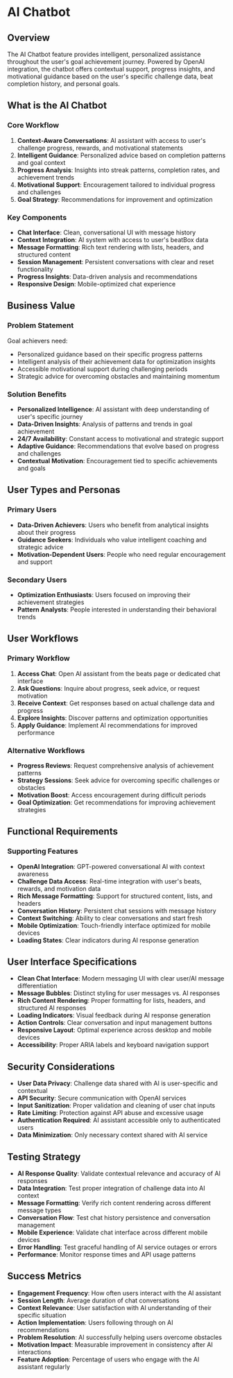 # AI Chatbot

## Overview

The AI Chatbot feature provides intelligent, personalized assistance throughout the user's goal achievement journey. Powered by OpenAI integration, the chatbot offers contextual support, progress insights, and motivational guidance based on the user's specific challenge data, beat completion history, and personal goals.

## What is the AI Chatbot

### Core Workflow

1. **Context-Aware Conversations**: AI assistant with access to user's challenge progress, rewards, and motivational statements
2. **Intelligent Guidance**: Personalized advice based on completion patterns and goal context
3. **Progress Analysis**: Insights into streak patterns, completion rates, and achievement trends
4. **Motivational Support**: Encouragement tailored to individual progress and challenges
5. **Goal Strategy**: Recommendations for improvement and optimization

### Key Components

- **Chat Interface**: Clean, conversational UI with message history
- **Context Integration**: AI system with access to user's beatBox data
- **Message Formatting**: Rich text rendering with lists, headers, and structured content
- **Session Management**: Persistent conversations with clear and reset functionality
- **Progress Insights**: Data-driven analysis and recommendations
- **Responsive Design**: Mobile-optimized chat experience

## Business Value

### Problem Statement

Goal achievers need:
- Personalized guidance based on their specific progress patterns
- Intelligent analysis of their achievement data for optimization insights
- Accessible motivational support during challenging periods
- Strategic advice for overcoming obstacles and maintaining momentum

### Solution Benefits

- **Personalized Intelligence**: AI assistant with deep understanding of user's specific journey
- **Data-Driven Insights**: Analysis of patterns and trends in goal achievement
- **24/7 Availability**: Constant access to motivational and strategic support
- **Adaptive Guidance**: Recommendations that evolve based on progress and challenges
- **Contextual Motivation**: Encouragement tied to specific achievements and goals

## User Types and Personas

### Primary Users

- **Data-Driven Achievers**: Users who benefit from analytical insights about their progress
- **Guidance Seekers**: Individuals who value intelligent coaching and strategic advice
- **Motivation-Dependent Users**: People who need regular encouragement and support

### Secondary Users

- **Optimization Enthusiasts**: Users focused on improving their achievement strategies
- **Pattern Analysts**: People interested in understanding their behavioral trends

## User Workflows

### Primary Workflow

1. **Access Chat**: Open AI assistant from the beats page or dedicated chat interface
2. **Ask Questions**: Inquire about progress, seek advice, or request motivation
3. **Receive Context**: Get responses based on actual challenge data and progress
4. **Explore Insights**: Discover patterns and optimization opportunities
5. **Apply Guidance**: Implement AI recommendations for improved performance

### Alternative Workflows

- **Progress Reviews**: Request comprehensive analysis of achievement patterns
- **Strategy Sessions**: Seek advice for overcoming specific challenges or obstacles
- **Motivation Boost**: Access encouragement during difficult periods
- **Goal Optimization**: Get recommendations for improving achievement strategies

## Functional Requirements

### Supporting Features

- **OpenAI Integration**: GPT-powered conversational AI with context awareness
- **Challenge Data Access**: Real-time integration with user's beats, rewards, and motivation data
- **Rich Message Formatting**: Support for structured content, lists, and headers
- **Conversation History**: Persistent chat sessions with message history
- **Context Switching**: Ability to clear conversations and start fresh
- **Mobile Optimization**: Touch-friendly interface optimized for mobile devices
- **Loading States**: Clear indicators during AI response generation

## User Interface Specifications

- **Clean Chat Interface**: Modern messaging UI with clear user/AI message differentiation
- **Message Bubbles**: Distinct styling for user messages vs. AI responses
- **Rich Content Rendering**: Proper formatting for lists, headers, and structured AI responses
- **Loading Indicators**: Visual feedback during AI response generation
- **Action Controls**: Clear conversation and input management buttons
- **Responsive Layout**: Optimal experience across desktop and mobile devices
- **Accessibility**: Proper ARIA labels and keyboard navigation support

## Security Considerations

- **User Data Privacy**: Challenge data shared with AI is user-specific and contextual
- **API Security**: Secure communication with OpenAI services
- **Input Sanitization**: Proper validation and cleaning of user chat inputs
- **Rate Limiting**: Protection against API abuse and excessive usage
- **Authentication Required**: AI assistant accessible only to authenticated users
- **Data Minimization**: Only necessary context shared with AI service

## Testing Strategy

- **AI Response Quality**: Validate contextual relevance and accuracy of AI responses
- **Data Integration**: Test proper integration of challenge data into AI context
- **Message Formatting**: Verify rich content rendering across different message types
- **Conversation Flow**: Test chat history persistence and conversation management
- **Mobile Experience**: Validate chat interface across different mobile devices
- **Error Handling**: Test graceful handling of AI service outages or errors
- **Performance**: Monitor response times and API usage patterns

## Success Metrics

- **Engagement Frequency**: How often users interact with the AI assistant
- **Session Length**: Average duration of chat conversations
- **Context Relevance**: User satisfaction with AI understanding of their specific situation
- **Action Implementation**: Users following through on AI recommendations
- **Problem Resolution**: AI successfully helping users overcome obstacles
- **Motivation Impact**: Measurable improvement in consistency after AI interactions
- **Feature Adoption**: Percentage of users who engage with the AI assistant regularly